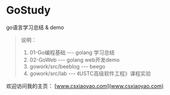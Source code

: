 # GoStudy
go语言学习总结 & demo

> 说明：
> 1. 01-Go编程基础      --- golang 学习总结
> 2. 02-GoWeb         --- golang web开发demo
> 3. gowork/src/beeblog  --- beego
> 4. gowork/src/lab      --- 《USTC高级软件工程》课程实验

欢迎访问我的主页：
[www.csxiaoyao.com](www.csxiaoyao.com)